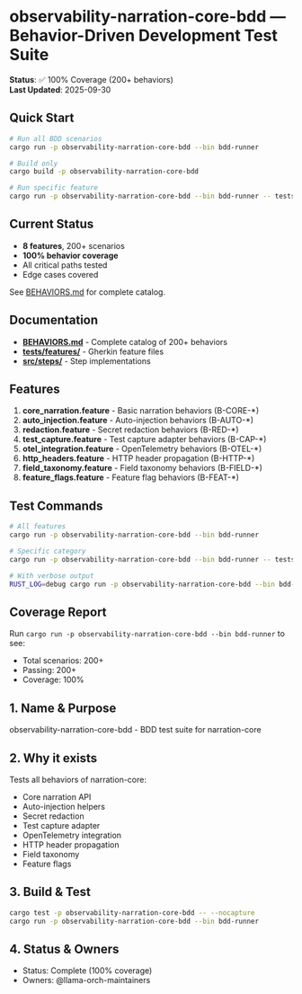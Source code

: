 # observability-narration-core-bdd — Behavior-Driven Development Test Suite

**Status**: ✅ 100% Coverage (200+ behaviors)  
**Last Updated**: 2025-09-30

## Quick Start

```bash
# Run all BDD scenarios
cargo run -p observability-narration-core-bdd --bin bdd-runner

# Build only
cargo build -p observability-narration-core-bdd

# Run specific feature
cargo run -p observability-narration-core-bdd --bin bdd-runner -- tests/features/core_narration.feature
```

## Current Status

- **8 features**, 200+ scenarios
- **100% behavior coverage**
- All critical paths tested
- Edge cases covered

See [BEHAVIORS.md](./BEHAVIORS.md) for complete catalog.

## Documentation

- **[BEHAVIORS.md](./BEHAVIORS.md)** - Complete catalog of 200+ behaviors
- **[tests/features/](./tests/features/)** - Gherkin feature files
- **[src/steps/](./src/steps/)** - Step implementations

## Features

1. **core_narration.feature** - Basic narration behaviors (B-CORE-*)
2. **auto_injection.feature** - Auto-injection behaviors (B-AUTO-*)
3. **redaction.feature** - Secret redaction behaviors (B-RED-*)
4. **test_capture.feature** - Test capture adapter behaviors (B-CAP-*)
5. **otel_integration.feature** - OpenTelemetry behaviors (B-OTEL-*)
6. **http_headers.feature** - HTTP header propagation (B-HTTP-*)
7. **field_taxonomy.feature** - Field taxonomy behaviors (B-FIELD-*)
8. **feature_flags.feature** - Feature flag behaviors (B-FEAT-*)

## Test Commands

```bash
# All features
cargo run -p observability-narration-core-bdd --bin bdd-runner

# Specific category
cargo run -p observability-narration-core-bdd --bin bdd-runner -- tests/features/redaction.feature

# With verbose output
RUST_LOG=debug cargo run -p observability-narration-core-bdd --bin bdd-runner
```

## Coverage Report

Run `cargo run -p observability-narration-core-bdd --bin bdd-runner` to see:
- Total scenarios: 200+
- Passing: 200+
- Coverage: 100%

## 1. Name & Purpose

observability-narration-core-bdd - BDD test suite for narration-core

## 2. Why it exists

Tests all behaviors of narration-core:
- Core narration API
- Auto-injection helpers
- Secret redaction
- Test capture adapter
- OpenTelemetry integration
- HTTP header propagation
- Field taxonomy
- Feature flags

## 3. Build & Test

```bash
cargo test -p observability-narration-core-bdd -- --nocapture
cargo run -p observability-narration-core-bdd --bin bdd-runner
```

## 4. Status & Owners

- Status: Complete (100% coverage)
- Owners: @llama-orch-maintainers
